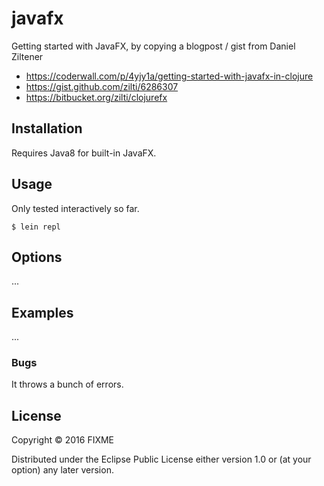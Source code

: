 # javafx

Getting started with JavaFX, by copying a blogpost / gist from Daniel Ziltener

* https://coderwall.com/p/4yjy1a/getting-started-with-javafx-in-clojure
* https://gist.github.com/zilti/6286307
* https://bitbucket.org/zilti/clojurefx

## Installation

Requires Java8 for built-in JavaFX.

## Usage

Only tested interactively so far.

    $ lein repl

## Options

...

## Examples

...

### Bugs

It throws a bunch of errors.

## License

Copyright © 2016 FIXME

Distributed under the Eclipse Public License either version 1.0 or (at
your option) any later version.
